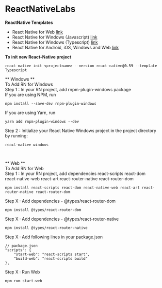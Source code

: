 # ReactNativeLabs
**ReactNative Templates**
* React Native for Web [link](https://github.com/hmheng/ReactNativeLabs/tree/master/RNWeb)
* React Native for Windows (Javascript) [link](https://github.com/hmheng/ReactNativeLabs/tree/master/RNWindowsCurrent)
* React Native for Windows (Typescript) [link](https://github.com/hmheng/ReactNativeLabs/tree/master/RNWindowsCurrentTS)
* React Native for Android, iOS, Windows and Web [link](https://github.com/hmheng/ReactNativeLabs/tree/master/RNWebWindows)


**To init new React-Native project**<br/>
```
react-native init <projectname> --version react-native@0.59 --template Typescript
```

** Windows ** <br/>
To Add RN for Windows<br/>
Step 1 : In your RN project, add rnpm-plugin-windows package<br/>
If you are using NPM, run<br/>
```
npm install --save-dev rnpm-plugin-windows
```
If you are using Yarn, run<br/>
```
yarn add rnpm-plugin-windows --dev
```

Step 2 : Initialize your React Native Windows project in the project directory by running:<br/>
```
react-native windows
```
<br/>

** Web ** <br/>
To Add RN for Web<br/>
Step 1 : In your RN project, add dependencies react-scripts react-dom react-native-web react-art react-router-native react-router-dom<br/>

```
npm install react-scripts react-dom react-native-web react-art react-router-native react-router-dom
```

Step X : Add dependencies - @types/react-router-dom <br/>

```
npm install @types/react-router-dom
```

Step X : Add dependencies - @types/react-router-native <br/>

```
npm install @types/react-router-native
```

Step X : Add following lines in your package.json<br/>

```
// package.json
"scripts": {
    "start-web": "react-scripts start",
    "build-web": "react-scripts build"
},
```

Step X : Run Web<br/>

```
npm run start-web
```